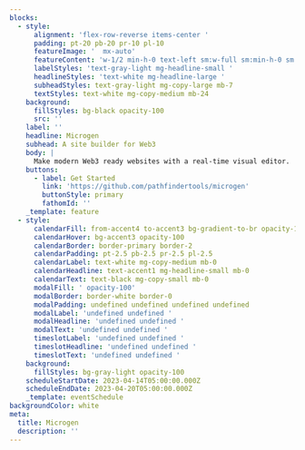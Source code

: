```yaml
---
blocks:
  - style:
      alignment: 'flex-row-reverse items-center '
      padding: pt-20 pb-20 pr-10 pl-10
      featureImage: '  mx-auto'
      featureContent: 'w-1/2 min-h-0 text-left sm:w-full sm:min-h-0 sm:text-left'
      labelStyles: 'text-gray-light mg-headline-small '
      headlineStyles: 'text-white mg-headline-large '
      subheadStyles: text-gray-light mg-copy-large mb-7
      textStyles: text-white mg-copy-medium mb-24
    background:
      fillStyles: bg-black opacity-100
      src: ''
    label: ''
    headline: Microgen
    subhead: A site builder for Web3
    body: |
      Make modern Web3 ready websites with a real-time visual editor.
    buttons:
      - label: Get Started
        link: 'https://github.com/pathfindertools/microgen'
        buttonStyle: primary
        fathomId: ''
    _template: feature
  - style:
      calendarFill: from-accent4 to-accent3 bg-gradient-to-br opacity-100
      calendarHover: bg-accent3 opacity-100
      calendarBorder: border-primary border-2
      calendarPadding: pt-2.5 pb-2.5 pr-2.5 pl-2.5
      calendarLabel: text-white mg-copy-medium mb-0
      calendarHeadline: text-accent1 mg-headline-small mb-0
      calendarText: text-black mg-copy-small mb-0
      modalFill: ' opacity-100'
      modalBorder: border-white border-0
      modalPadding: undefined undefined undefined undefined
      modalLabel: 'undefined undefined '
      modalHeadline: 'undefined undefined '
      modalText: 'undefined undefined '
      timeslotLabel: 'undefined undefined '
      timeslotHeadline: 'undefined undefined '
      timeslotText: 'undefined undefined '
    background:
      fillStyles: bg-gray-light opacity-100
    scheduleStartDate: 2023-04-14T05:00:00.000Z
    scheduleEndDate: 2023-04-20T05:00:00.000Z
    _template: eventSchedule
backgroundColor: white
meta:
  title: Microgen
  description: ''
---
```




















